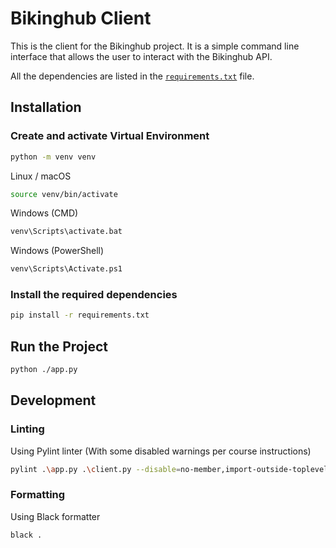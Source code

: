 # Bikinghub Client

This is the client for the Bikinghub project. It is a simple command line interface that allows the user to interact with the Bikinghub API.

All the dependencies are listed in the [`requirements.txt`](./requirements.txt) file.

## Installation

### Create and activate Virtual Environment
```bash
python -m venv venv
```

Linux / macOS
```bash
source venv/bin/activate
```

Windows (CMD)
```bash
venv\Scripts\activate.bat
```

Windows (PowerShell)
```bash
venv\Scripts\Activate.ps1
```

### Install the required dependencies

```bash
pip install -r requirements.txt
```

## Run the Project

```bash
python ./app.py
```

## Development

### Linting

Using Pylint linter (With some disabled warnings per course instructions)

```bash
pylint .\app.py .\client.py --disable=no-member,import-outside-toplevel,no-self-use
```

### Formatting

Using Black formatter

```bash
black .
```
